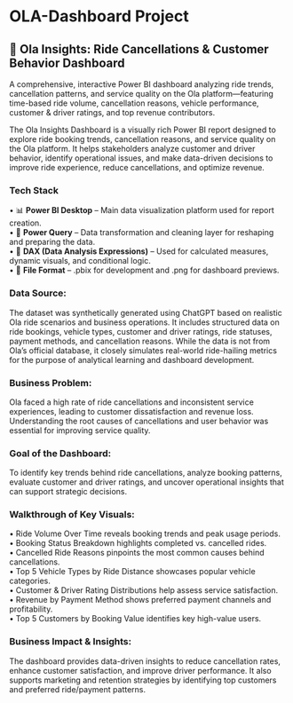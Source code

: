 # OLA-Dashboard Project
## 🚖 Ola Insights: Ride Cancellations & Customer Behavior Dashboard
A comprehensive, interactive Power BI dashboard analyzing ride trends, cancellation patterns, and service quality on the Ola platform—featuring time-based ride volume, cancellation reasons, vehicle performance, customer & driver ratings, and top revenue contributors.

The Ola Insights Dashboard is a visually rich Power BI report designed to explore ride booking trends, cancellation reasons, and service quality on the Ola platform. It helps stakeholders analyze customer and driver behavior, identify operational issues, and make data-driven decisions to improve ride experience, reduce cancellations, and optimize revenue.

### Tech Stack
•        📊 **Power BI Desktop** – Main data visualization platform used for report creation.<br>
•        📂 **Power Query** – Data transformation and cleaning layer for reshaping and preparing the data.<br>
•        🧠 **DAX (Data Analysis Expressions)** – Used for calculated measures, dynamic visuals, and conditional logic.<br>
•        📁 **File Format** – .pbix for development and .png for dashboard previews.<br>

### Data Source:
The dataset was synthetically generated using ChatGPT based on realistic Ola ride scenarios and business operations. It includes structured data on ride bookings, vehicle types, customer and driver ratings, ride statuses, payment methods, and cancellation reasons. While the data is not from Ola’s official database, it closely simulates real-world ride-hailing metrics for the purpose of analytical learning and dashboard development.

### Business Problem:
Ola faced a high rate of ride cancellations and inconsistent service experiences, leading to customer dissatisfaction and revenue loss. Understanding the root causes of cancellations and user behavior was essential for improving service quality.

### Goal of the Dashboard:
To identify key trends behind ride cancellations, analyze booking patterns, evaluate customer and driver ratings, and uncover operational insights that can support strategic decisions.

### Walkthrough of Key Visuals:
•        Ride Volume Over Time reveals booking trends and peak usage periods.<br>
•        Booking Status Breakdown highlights completed vs. cancelled rides.<br>
•        Cancelled Ride Reasons pinpoints the most common causes behind cancellations.<br>
•        Top 5 Vehicle Types by Ride Distance showcases popular vehicle categories.<br>
•        Customer & Driver Rating Distributions help assess service satisfaction.<br>
•        Revenue by Payment Method shows preferred payment channels and profitability.<br>
•        Top 5 Customers by Booking Value identifies key high-value users.<br>

### Business Impact & Insights:
The dashboard provides data-driven insights to reduce cancellation rates, enhance customer satisfaction, and improve driver performance. It also supports marketing and retention strategies by identifying top customers and preferred ride/payment patterns.

